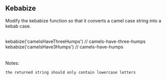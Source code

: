 ## Kebabize

Modify the kebabize function so that it converts a camel case string into a kebab case.<br><br>

kebabize('camelsHaveThreeHumps') // camels-have-three-humps<br>
kebabize('camelsHave3Humps') // camels-have-humps<br>
<br><br>
Notes:<br>

    the returned string should only contain lowercase letters
